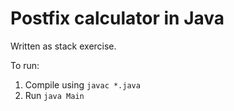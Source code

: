 # Postfix calculator in Java
Written as stack exercise.

To run:

1. Compile using <code>javac *.java</code>
2. Run <code>java Main</code>
